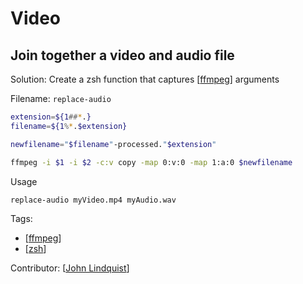 # Video

## Join together a video and audio file

Solution: Create a zsh function that captures [[ffmpeg]] arguments

Filename: `replace-audio`

```bash
extension=${1##*.}
filename=${1%*.$extension}

newfilename="$filename"-processed."$extension"

ffmpeg -i $1 -i $2 -c:v copy -map 0:v:0 -map 1:a:0 $newfilename
```

Usage
```
replace-audio myVideo.mp4 myAudio.wav
```

Tags: 
- [[ffmpeg]]
- [[zsh]]

Contributor: [[John Lindquist]]

[//begin]: # "Autogenerated link references for markdown compatibility"
[ffmpeg]: ffmpeg "Ffmpeg"
[zsh]: zsh "Zsh"
[John Lindquist]: john-lindquist "John Lindquist"
[//end]: # "Autogenerated link references"